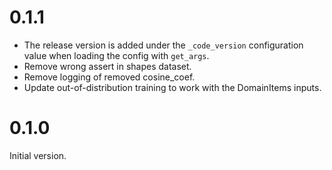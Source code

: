# 0.1.1

* The release version is added under the `_code_version` configuration value
  when loading the config with `get_args`.
* Remove wrong assert in shapes dataset.
* Remove logging of removed cosine_coef.
* Update out-of-distribution training to work with the DomainItems
  inputs.

# 0.1.0

Initial version.